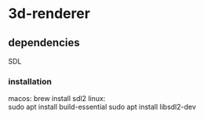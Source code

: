 # 3d-renderer

## dependencies

SDL

### installation

macos:
  brew install sdl2
linux:  
  sudo apt install build-essential
  sudo apt install libsdl2-dev
